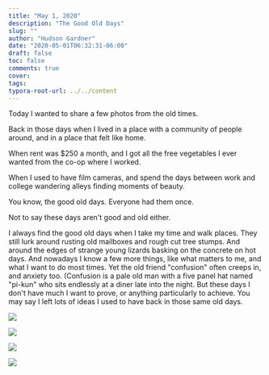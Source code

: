 ```yaml
---
title: "May 1, 2020"
description: "The Good Old Days"
slug: ""
author: "Hudson Gardner"
date: "2020-05-01T06:32:31-06:00"
draft: false
toc: false
comments: true
cover:
tags:
typora-root-url: ../../content
---
```


Today I wanted to share a few photos from the old times.

Back in those days when I lived in a place with a community of people around, and in a place that felt like home.

When rent was $250 a month, and I got all the free vegetables I ever wanted from the co-op where I worked.

When I used to have film cameras, and spend the days between work and college wandering alleys finding moments of beauty.

You know, the good old days. Everyone had them once.

Not to say these days aren't good and old either. 

I always find the good old days when I take my time and walk places. They still lurk around rusting old mailboxes and rough cut tree stumps. And around the edges of strange young lizards basking on the concrete on hot days. And nowadays I know a few more things, like what matters to me, and what I want to do most times. Yet the old friend "confusion" often creeps in, and anxiety too. (Confusion is a pale old man with a five panel hat named "pi-kun" who sits endlessly at a diner late into the night. But these days I don't have much I want to prove, or anything particularly to achieve. You may say I left lots of ideas I used to have back in those same old days.

![](/img/CJ-1MAY20-1.jpg)

![](/img/CJ-1MAY20-2.jpg)

![](/img/CJ-1MAY20-3.jpg)

![](/img/CJ-1MAY20-4.jpg)